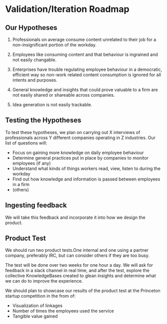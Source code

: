 # Validation/Iteration Roadmap
## Our Hypotheses
1. Professionals on average consume content unrelated to their job for a non-insignificant portion of the workday. 

2. Employees like consuming content and that behaviour is ingrained and not easily changable.

3. Enterprises have trouble regulating employee behaviour in a democratic, efficient way so non-work related content consumption is ignored for all intents and purposes.

4. General knowledge and insights that could prove valuable to a firm are not easily shared or shareable across companies.

5. Idea generation is not easily trackable.

## Testing the Hypotheses
To test these hypotheses, we plan on carrying out X interviews of professionals across Y different companies operating in Z industries. Our list of questions will:
* Focus on gaining more knowledge on daily employee behaviour
* Determine general practices put in place by companies to monitor employees (if any)
* Understand what kinds of things workers read, view, listen to during the workday
* Find out how knowledge and information is passed between employees in a firm
* (others)

## Ingesting feedback
We will take this feedback and incorporate it into how we design the product.

## Product Test
We should run two product tests.One internal and one using a partner company, preferably IRC, but can consider others if they are too busy.

The test will be done over two weeks for one hour a day. We will ask for feedback in a slack channel in real time, and after the test, explore the collective KnowledgeBases created to glean insights and determine what we can do to improve the experience.

We should plan to showcase our results of the product test at the Princeton startup competition in the from of:
* Visualization of linkages
* Number of times the employees used the service
* Tangible value gained